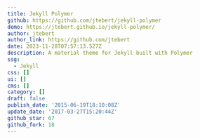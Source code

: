 ```yaml
---
title: Jekyll Polymer
github: https://github.com/jtebert/jekyll-polymer
demo: https://jtebert.github.io/jekyll-polymer/
author: jtebert
author_link: https://github.com/jtebert
date: 2023-11-28T07:57:13.527Z
description: A material theme for Jekyll built with Polymer
ssg:
  - Jekyll
css: []
ui: []
cms: []
category: []
draft: false
publish_date: '2015-06-19T18:10:08Z'
update_date: '2017-03-27T15:20:44Z'
github_star: 67
github_fork: 18
---
```

